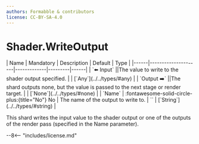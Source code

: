 ```yaml
---
authors: Formabble & contributors
license: CC-BY-SA-4.0
---
```



# Shader.WriteOutput

<div class="sh-parameters" markdown="1">
| Name | Mandatory | Description | Default | Type |
|------|---------------------|-------------|---------|------|
| `⬅️ Input` ||The value to write to the shader output specified. | | [`Any`](../../types/#any) |
| `Output ➡️` ||The shard outputs none, but the value is passed to the next stage or render target. | | [`None`](../../types/#none) |
| `Name` | :fontawesome-solid-circle-plus:{title="No"} No  | The name of the output to write to. | `` | [`String`](../../types/#string) |

</div>

This shard writes the input value to the shader output or one of the outputs of the render pass (specified in the Name parameter).

--8<-- "includes/license.md"


